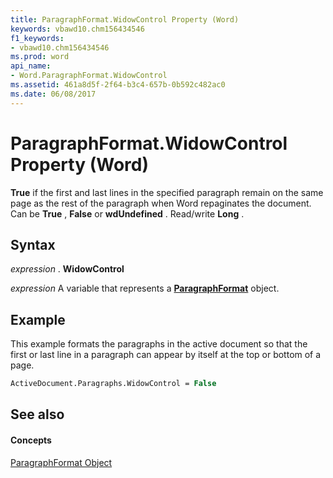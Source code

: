 ```yaml
---
title: ParagraphFormat.WidowControl Property (Word)
keywords: vbawd10.chm156434546
f1_keywords:
- vbawd10.chm156434546
ms.prod: word
api_name:
- Word.ParagraphFormat.WidowControl
ms.assetid: 461a8d5f-2f64-b3c4-657b-0b592c482ac0
ms.date: 06/08/2017
---
```



# ParagraphFormat.WidowControl Property (Word)

 **True** if the first and last lines in the specified paragraph remain on the same page as the rest of the paragraph when Word repaginates the document. Can be **True** , **False** or **wdUndefined** . Read/write **Long** .


## Syntax

 _expression_ . **WidowControl**

 _expression_ A variable that represents a **[ParagraphFormat](paragraphformat-object-word.md)** object.


## Example

This example formats the paragraphs in the active document so that the first or last line in a paragraph can appear by itself at the top or bottom of a page.


```vb
ActiveDocument.Paragraphs.WidowControl = False
```


## See also


#### Concepts


[ParagraphFormat Object](paragraphformat-object-word.md)

